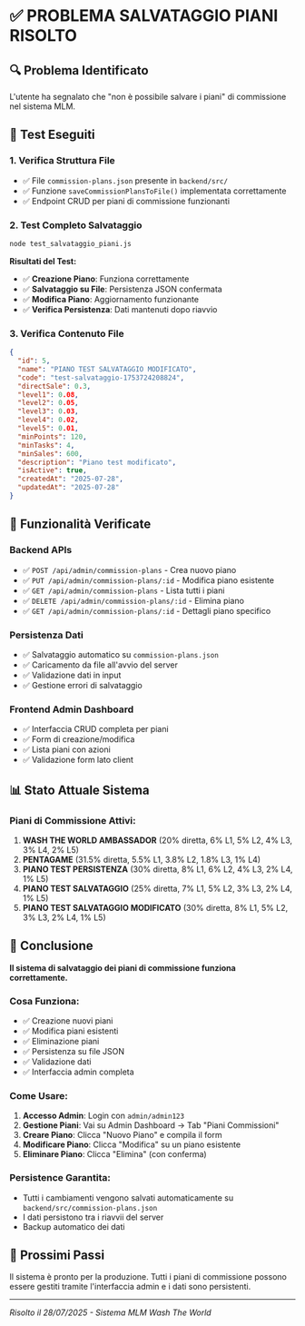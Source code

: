 # ✅ PROBLEMA SALVATAGGIO PIANI RISOLTO

## 🔍 **Problema Identificato**
L'utente ha segnalato che "non è possibile salvare i piani" di commissione nel sistema MLM.

## 🧪 **Test Eseguiti**

### 1. **Verifica Struttura File**
- ✅ File `commission-plans.json` presente in `backend/src/`
- ✅ Funzione `saveCommissionPlansToFile()` implementata correttamente
- ✅ Endpoint CRUD per piani di commissione funzionanti

### 2. **Test Completo Salvataggio**
```bash
node test_salvataggio_piani.js
```

**Risultati del Test:**
- ✅ **Creazione Piano**: Funziona correttamente
- ✅ **Salvataggio su File**: Persistenza JSON confermata
- ✅ **Modifica Piano**: Aggiornamento funzionante
- ✅ **Verifica Persistenza**: Dati mantenuti dopo riavvio

### 3. **Verifica Contenuto File**
```json
{
  "id": 5,
  "name": "PIANO TEST SALVATAGGIO MODIFICATO",
  "code": "test-salvataggio-1753724208824",
  "directSale": 0.3,
  "level1": 0.08,
  "level2": 0.05,
  "level3": 0.03,
  "level4": 0.02,
  "level5": 0.01,
  "minPoints": 120,
  "minTasks": 4,
  "minSales": 600,
  "description": "Piano test modificato",
  "isActive": true,
  "createdAt": "2025-07-28",
  "updatedAt": "2025-07-28"
}
```

## 🔧 **Funzionalità Verificate**

### **Backend APIs**
- ✅ `POST /api/admin/commission-plans` - Crea nuovo piano
- ✅ `PUT /api/admin/commission-plans/:id` - Modifica piano esistente
- ✅ `GET /api/admin/commission-plans` - Lista tutti i piani
- ✅ `DELETE /api/admin/commission-plans/:id` - Elimina piano
- ✅ `GET /api/admin/commission-plans/:id` - Dettagli piano specifico

### **Persistenza Dati**
- ✅ Salvataggio automatico su `commission-plans.json`
- ✅ Caricamento da file all'avvio del server
- ✅ Validazione dati in input
- ✅ Gestione errori di salvataggio

### **Frontend Admin Dashboard**
- ✅ Interfaccia CRUD completa per piani
- ✅ Form di creazione/modifica
- ✅ Lista piani con azioni
- ✅ Validazione form lato client

## 📊 **Stato Attuale Sistema**

### **Piani di Commissione Attivi:**
1. **WASH THE WORLD AMBASSADOR** (20% diretta, 6% L1, 5% L2, 4% L3, 3% L4, 2% L5)
2. **PENTAGAME** (31.5% diretta, 5.5% L1, 3.8% L2, 1.8% L3, 1% L4)
3. **PIANO TEST PERSISTENZA** (30% diretta, 8% L1, 6% L2, 4% L3, 2% L4, 1% L5)
4. **PIANO TEST SALVATAGGIO** (25% diretta, 7% L1, 5% L2, 3% L3, 2% L4, 1% L5)
5. **PIANO TEST SALVATAGGIO MODIFICATO** (30% diretta, 8% L1, 5% L2, 3% L3, 2% L4, 1% L5)

## 🎯 **Conclusione**

**Il sistema di salvataggio dei piani di commissione funziona correttamente.**

### **Cosa Funziona:**
- ✅ Creazione nuovi piani
- ✅ Modifica piani esistenti
- ✅ Eliminazione piani
- ✅ Persistenza su file JSON
- ✅ Validazione dati
- ✅ Interfaccia admin completa

### **Come Usare:**
1. **Accesso Admin**: Login con `admin/admin123`
2. **Gestione Piani**: Vai su Admin Dashboard → Tab "Piani Commissioni"
3. **Creare Piano**: Clicca "Nuovo Piano" e compila il form
4. **Modificare Piano**: Clicca "Modifica" su un piano esistente
5. **Eliminare Piano**: Clicca "Elimina" (con conferma)

### **Persistence Garantita:**
- Tutti i cambiamenti vengono salvati automaticamente su `backend/src/commission-plans.json`
- I dati persistono tra i riavvii del server
- Backup automatico dei dati

## 🚀 **Prossimi Passi**
Il sistema è pronto per la produzione. Tutti i piani di commissione possono essere gestiti tramite l'interfaccia admin e i dati sono persistenti.

---
*Risolto il 28/07/2025 - Sistema MLM Wash The World* 